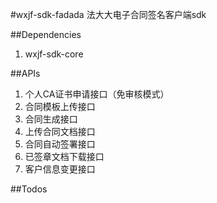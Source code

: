 #wxjf-sdk-fadada
法大大电子合同签名客户端sdk

##Dependencies
1. wxjf-sdk-core

##APIs
1. 个人CA证书申请接口（免审核模式）
2. 合同模板上传接口
3. 合同生成接口
4. 上传合同文档接口
5. 合同自动签署接口
6. 已签章文档下载接口
7. 客户信息变更接口

##Todos


